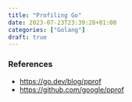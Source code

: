 ```yaml
---
title: "Profiling Go"
date: 2023-07-23T23:39:28+01:00
categories: ["Golang"]
draft: true
---
```


### References

* https://go.dev/blog/pprof
* https://github.com/google/pprof